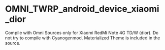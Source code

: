 # OMNI_TWRP_android_device_xiaomi_dior
Compile with Omni Sources only for Xiaomi RedMi Note 4G TD/W (dior).
Do not try to compile with Cyanogenmod.
Materialized Theme is included in the source.
